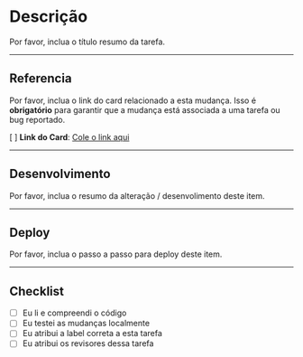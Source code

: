 # Descrição

Por favor, inclua o título resumo da tarefa.

---

## Referencia

Por favor, inclua o link do card relacionado a esta mudança. 
Isso é **obrigatório** para garantir que a mudança está associada a uma tarefa ou bug reportado.

[ ] **Link do Card**: [Cole o link aqui](#)

---

## Desenvolvimento

Por favor, inclua o resumo da alteração / desenvolimento deste item.

---

## Deploy

Por favor, inclua o passo a passo para deploy deste item.

---

## Checklist

- [ ] Eu li e compreendi o código
- [ ] Eu testei as mudanças localmente
- [ ] Eu atribui a label correta a esta tarefa
- [ ] Eu atribui os revisores dessa tarefa